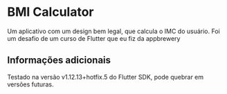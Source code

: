 

# BMI Calculator 

Um aplicativo com um design bem legal, que calcula o IMC do usuário.
Foi um desafio de um curso de Flutter que eu fiz da appbrewery

## Informações adicionais

Testado na versão v1.12.13+hotfix.5 do Flutter SDK, pode quebrar em versões futuras.

